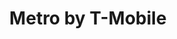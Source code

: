 ---
title: "Metro by T-Mobile"
url: /pasco/metro-by-t-mobile-west-lewis-street/
shop: mobile phone
---